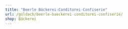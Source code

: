 ```yaml
---
title: "Beerle Bäckerei-Conditorei-Confiserie"
url: /goldach/beerle-baeckerei-conditorei-confiserie/
shop: Bäckerei
---
```

